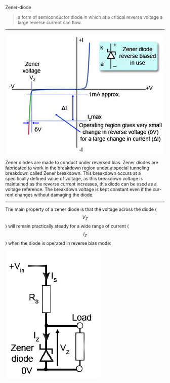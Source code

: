 Zener-diode
> a form of semiconductor diode in which at a critical reverse voltage a large reverse current can flow.

___

![](/assets/zener-diode-characteristic.png)

Zener diodes are made to conduct under reversed bias. Zener diodes are fabricated
to work in the breakdown region under a special tunneling breakdown called Zener
breakdown. This breakdown occurs at a specifically defined value of voltage, as this
breakdown voltage is maintained as the reverse current increases, this diode can be
used as a voltage reference. The breakdown voltage is kept constant even if the cur-
rent changes without damaging the diode.

___

The main property of a zener diode is that the voltage across the diode ($$V_Z$$) will remain practically steady for a wide range of current ($$I_Z$$) when the diode is operated in reverse bias mode:

![](/assets/zener-diode-circuit.png)

